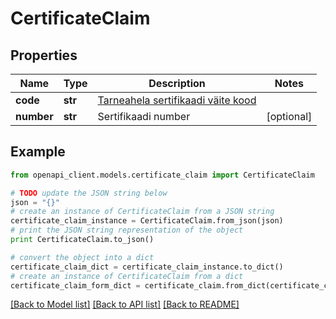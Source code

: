 # CertificateClaim


## Properties
Name | Type | Description | Notes
------------ | ------------- | ------------- | -------------
**code** | **str** | [Tarneahela sertifikaadi väite kood](#operation/Certificates_List) | 
**number** | **str** | Sertifikaadi number | [optional] 

## Example

```python
from openapi_client.models.certificate_claim import CertificateClaim

# TODO update the JSON string below
json = "{}"
# create an instance of CertificateClaim from a JSON string
certificate_claim_instance = CertificateClaim.from_json(json)
# print the JSON string representation of the object
print CertificateClaim.to_json()

# convert the object into a dict
certificate_claim_dict = certificate_claim_instance.to_dict()
# create an instance of CertificateClaim from a dict
certificate_claim_form_dict = certificate_claim.from_dict(certificate_claim_dict)
```
[[Back to Model list]](../README.md#documentation-for-models) [[Back to API list]](../README.md#documentation-for-api-endpoints) [[Back to README]](../README.md)


